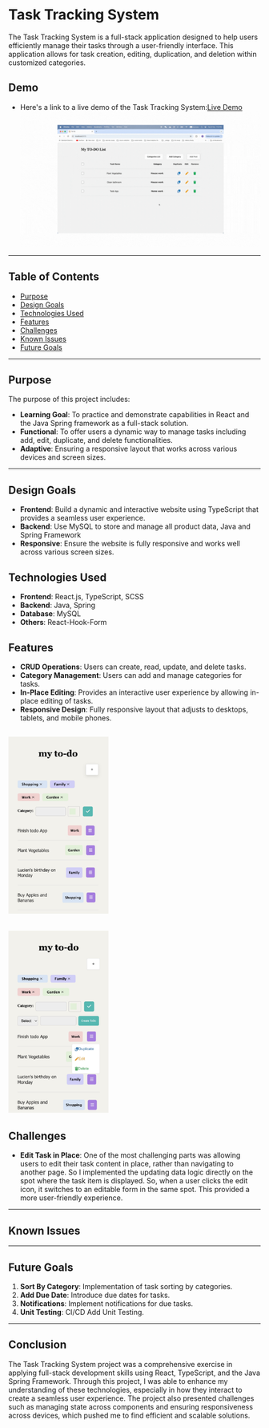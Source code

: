 # Task Tracking System

The Task Tracking System is a full-stack application designed to help users efficiently manage their tasks through a user-friendly interface. This application allows for task creation, editing, duplication, and deletion within customized categories.

## Demo

- Here's a link to a live demo of the Task Tracking System:[Live Demo](???)
  ![Demo](./front-end/src/assets/demo.gif)

---

## Table of Contents

- [Purpose](#purpose)
- [Design Goals](#design-goals)
- [Technologies Used](#Technologies-used)
- [Features](#features)
- [Challenges](#challenges)
- [Known Issues](#known-issues)
- [Future Goals](#future-goals)

---

## Purpose

The purpose of this project includes:

- **Learning Goal**: To practice and demonstrate capabilities in React and the Java Spring framework as a full-stack solution.
- **Functional**: To offer users a dynamic way to manage tasks including add, edit, duplicate, and delete functionalities.
- **Adaptive**: Ensuring a responsive layout that works across various devices and screen sizes.

---

## Design Goals

- **Frontend**: Build a dynamic and interactive website using TypeScript that provides a seamless user experience.
- **Backend**: Use MySQL to store and manage all product data, Java and Spring Framework
- **Responsive**: Ensure the website is fully responsive and works well across various screen sizes.

## Technologies Used

- **Frontend**: React.js, TypeScript, SCSS
- **Backend**: Java, Spring
- **Database**: MySQL
- **Others**: React-Hook-Form

## Features

- **CRUD Operations**: Users can create, read, update, and delete tasks.
- **Category Management**: Users can add and manage categories for tasks.
- **In-Place Editing**: Provides an interactive user experience by allowing in-place editing of tasks.
- **Responsive Design**: Fully responsive layout that adjusts to desktops, tablets, and mobile phones.

## <img src="/front-end/src/assets/responsive.jpg" alt="responsive image" width="200"/>

## <img src="/front-end/src/assets/responsive2.jpg" alt="responsive image" width="200"/>

## Challenges

- **Edit Task in Place**: One of the most challenging parts was allowing users to edit their task content in place, rather than navigating to another page. So I implemented the updating data logic directly on the spot where the task item is displayed. So, when a user clicks the edit icon, it switches to an editable form in the same spot. This provided a more user-friendly experience.

---

## Known Issues

---

## Future Goals

1. **Sort By Category**: Implementation of task sorting by categories.
2. **Add Due Date**: Introduce due dates for tasks.
3. **Notifications**: Implement notifications for due tasks.
4. **Unit Testing**: CI/CD Add Unit Testing.

---

## Conclusion

The Task Tracking System project was a comprehensive exercise in applying full-stack development skills using React, TypeScript, and the Java Spring Framework. Through this project, I was able to enhance my understanding of these technologies, especially in how they interact to create a seamless user experience. The project also presented challenges such as managing state across components and ensuring responsiveness across devices, which pushed me to find efficient and scalable solutions.
